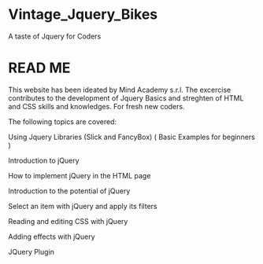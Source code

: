 # Vintage_Jquery_Bikes
A taste of Jquery for Coders

# READ ME
This website has been ideated by Mind Academy s.r.l. The excercise contributes to the development of Jquery Basics and streghten of HTML and CSS skills and knowledges. For fresh new coders.

The following topics are covered:

Using Jquery Libraries (Slick and FancyBox) ( Basic Examples for beginners )

Introduction to jQuery

How to implement jQuery in the HTML page

Introduction to the potential of jQuery

Select an item with jQuery and apply its filters

Reading and editing CSS with jQuery

Adding effects with jQuery

JQuery Plugin
